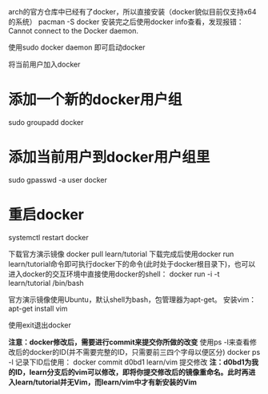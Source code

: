 arch的官方仓库中已经有了docker，所以直接安装（docker貌似目前仅支持x64的系统）
pacman -S docker
安装完之后使用docker info查看，发现报错：
Cannot connect to the Docker daemon.

使用sudo docker daemon 即可启动docker

将当前用户加入docker
 # 添加一个新的docker用户组
sudo groupadd docker
 # 添加当前用户到docker用户组里
sudo gpasswd -a user docker
 # 重启docker
 systemctl restart docker

下载官方演示镜像
docker pull learn/tutorial
下载完成后使用docker run learn/tutorial命令即可执行docker下的命令(此时处于docker根目录下)，也可以进入docker的交互环境中直接使用docker的shell：
docker run -i -t learn/tutorial /bin/bash

官方演示镜像使用Ubuntu，默认shell为bash，包管理器为apt-get。
安装vim：
apt-get install vim

使用exit退出docker

**注意：docker修改后，需要进行commit来提交你所做的改变**
使用ps -l来查看修改后的docker的ID(并不需要完整的ID，只需要前三四个字母以便区分)
docker ps -l 
记录下ID后使用：
docker commit d0bd1 learn/vim
提交修改 
**注：d0bd1为我的ID，learn分支后的vim可以修改，即将你提交修改后的镜像重命名。此时再进入learn/tutorial并无Vim，而learn/vim中才有新安装的Vim**
